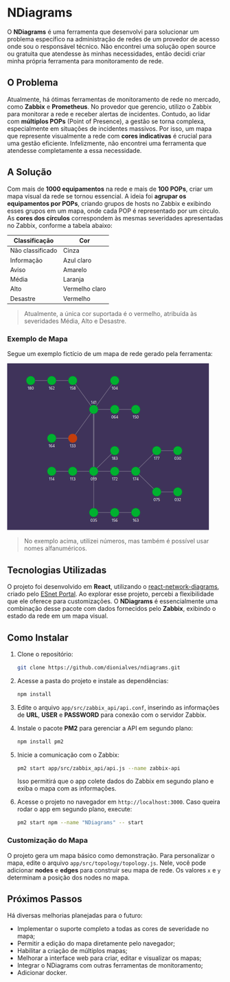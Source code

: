 # NDiagrams

O **NDiagrams** é uma ferramenta que desenvolvi para solucionar um problema específico na administração de redes de um provedor de acesso onde sou o responsável técnico. Não encontrei uma solução open source ou gratuita que atendesse às minhas necessidades, então decidi criar minha própria ferramenta para monitoramento de rede.

## O Problema

Atualmente, há ótimas ferramentas de monitoramento de rede no mercado, como **Zabbix** e **Prometheus**. No provedor que gerencio, utilizo o Zabbix para monitorar a rede e receber alertas de incidentes. Contudo, ao lidar com **múltiplos POPs** (Point of Presence), a gestão se torna complexa, especialmente em situações de incidentes massivos. Por isso, um mapa que represente visualmente a rede com **cores indicativas** é crucial para uma gestão eficiente. Infelizmente, não encontrei uma ferramenta que atendesse completamente a essa necessidade.

## A Solução

Com mais de **1000 equipamentos** na rede e mais de **100 POPs**, criar um mapa visual da rede se tornou essencial. A ideia foi **agrupar os equipamentos por POPs**, criando grupos de hosts no Zabbix e exibindo esses grupos em um mapa, onde cada POP é representado por um círculo. As **cores dos círculos** correspondem às mesmas severidades apresentadas no Zabbix, conforme a tabela abaixo:

| Classificação     | Cor            |
|-------------------|----------------|
| Não classificado  | Cinza          |
| Informação        | Azul claro     |
| Aviso             | Amarelo        |
| Média             | Laranja        |
| Alto              | Vermelho claro |
| Desastre          | Vermelho       |

> Atualmente, a única cor suportada é o vermelho, atribuída às severidades Média, Alto e Desastre.

### Exemplo de Mapa

Segue um exemplo fictício de um mapa de rede gerado pela ferramenta:

![Exemplo de Mapa](imagens/example_map.png)

> No exemplo acima, utilizei números, mas também é possível usar nomes alfanuméricos.

## Tecnologias Utilizadas

O projeto foi desenvolvido em **React**, utilizando o [react-network-diagrams](https://github.com/esnet/react-network-diagrams), criado pelo [ESnet Portal](https://my.es.net). Ao explorar esse projeto, percebi a flexibilidade que ele oferece para customizações. O **NDiagrams** é essencialmente uma combinação desse pacote com dados fornecidos pelo **Zabbix**, exibindo o estado da rede em um mapa visual.

## Como Instalar

1. Clone o repositório:

    ```bash
    git clone https://github.com/dionialves/ndiagrams.git
    ```

2. Acesse a pasta do projeto e instale as dependências:

    ```bash
    npm install
    ```

3. Edite o arquivo `app/src/zabbix_api/api.conf`, inserindo as informações de **URL**, **USER** e **PASSWORD** para conexão com o servidor Zabbix.

4. Instale o pacote **PM2** para gerenciar a API em segundo plano:

    ```bash
    npm install pm2
    ```

5. Inicie a comunicação com o Zabbix:

    ```bash
    pm2 start app/src/zabbix_api/api.js --name zabbix-api
    ```

    Isso permitirá que o app colete dados do Zabbix em segundo plano e exiba o mapa com as informações.

6. Acesse o projeto no navegador em `http://localhost:3000`. Caso queira rodar o app em segundo plano, execute:

    ```bash
    pm2 start npm --name "NDiagrams" -- start
    ```

### Customização do Mapa

O projeto gera um mapa básico como demonstração. Para personalizar o mapa, edite o arquivo `app/src/topology/topology.js`. Nele, você pode adicionar **nodes** e **edges** para construir seu mapa de rede. Os valores `x` e `y` determinam a posição dos nodes no mapa.

## Próximos Passos

Há diversas melhorias planejadas para o futuro:

- Implementar o suporte completo a todas as cores de severidade no mapa;
- Permitir a edição do mapa diretamente pelo navegador;
- Habilitar a criação de múltiplos mapas;
- Melhorar a interface web para criar, editar e visualizar os mapas;
- Integrar o NDiagrams com outras ferramentas de monitoramento;
- Adicionar docker.
